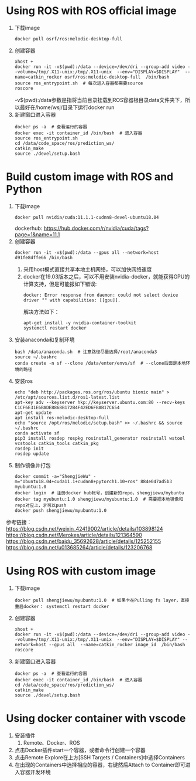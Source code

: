 # Using ROS with ROS official image
1. 下载image
   ```shell
   docker pull osrf/ros:melodic-desktop-full
   ```
2. 创建容器
   ```shell
   xhost +
   docker run -it -v$(pwd):/data --device=/dev/dri --group-add video --volume=/tmp/.X11-unix:/tmp/.X11-unix  --env="DISPLAY=$DISPLAY"  --name=catkin_rocker osrf/ros:melodic-desktop-full  /bin/bash  
   source ros_entrypoint.sh  # 每次进入容器都需要source
   roscore
   ```
   -v$(pwd):/data参数是指将当前目录挂载到ROS容器根目录data文件夹下，所以最好在/home/wsj/目录下运行docker run
3. 新建窗口进入容器
   ```shell
   docker ps -a  # 查看运行的容器
   docker exec -it container_id /bin/bash  # 进入容器
   source ros_entrypoint.sh
   cd /data/code_space/ros/prediction_ws/
   catkin_make
   source ./devel/setup.bash
   ```

# Build custom image with ROS and Python
1. 下载image
   ```shell
   docker pull nvidia/cuda:11.1.1-cudnn8-devel-ubuntu18.04
   ```
   dockerhub: https://hub.docker.com/r/nvidia/cuda/tags?page=1&name=11.1
2. 创建容器
   ```shell
   docker run -it -v$(pwd):/data --gpus all --network=host  d91fe8dffe66 /bin/bash
   ```
   1. 采用host模式直接共享本地主机网络，可以加快网络速度
   2. docker在19.03版本之后，可以不用安装nvidia-docker，就能获得GPU的计算支持，但是可能报如下错误:
      ```shell
      docker: Error response from daemon: could not select device driver "" with capabilities: [[gpu]].
      ```
      解决方法如下：
      ```shell
      apt-get install -y nvidia-container-toolkit
      systemctl restart docker
      ```
3. 安装anaconda和复制环境
   ```shell
   bash /data/anaconda.sh  # 注意路径尽量选择/root/anaconda3
   source ~/.bashrc
   conda create -n sf --clone /data/enter/envs/sf  # --clone后面是本地环境的路径
   ```
4. 安装ros
   ```shell
   echo "deb http://packages.ros.org/ros/ubuntu bionic main" > /etc/apt/sources.list.d/ros1-latest.list
   apt-key adv --keyserver hkp://keyserver.ubuntu.com:80 --recv-keys C1CF6E31E6BADE8868B172B4F42ED6FBAB17C654
   apt-get update
   apt install ros-melodic-desktop-full
   echo "source /opt/ros/melodic/setup.bash" >> ~/.bashrc && source ~/.bashrc
   conda activate sf
   pip3 install rosdep rospkg rosinstall_generator rosinstall wstool vcstools catkin_tools catkin_pkg
   rosdep init
   rosdep update
   ```
5. 制作镜像并打包
   ```shell
   docker commit -a="ShengjieWu" -m="Ubuntu18.04+cuda11.1+cudnn8+pytorch1.10+ros" 884e047ad5b3 myubuntu:1.0
   docker login  # 注册docker hub帐号，创建新的repo，shengjiewu/mybuntu
   docker tag myubuntu:1.0 shengjiewu/myubuntu:1.0  # 需要把本地镜像和repo对应上，才可以push
   docker push shengjiewu/myubuntu:1.0
   ```
参考链接：  
https://blog.csdn.net/weixin_42419002/article/details/103898124  
https://blog.csdn.net/Merokes/article/details/121364590  
https://blog.csdn.net/baidu_35692628/article/details/125252155  
https://blog.csdn.net/u013685264/article/details/123206768  

# Using ROS with custom image
1. 下载image
   ```shell
   docker pull shengjiewu/myubuntu:1.0  # 如果卡在Pulling fs layer，直接重启docker： systemctl restart docker
   ```
2. 创建容器
   ```shell
   xhost +
   docker run -it -v$(pwd):/data --device=/dev/dri --group-add video --volume=/tmp/.X11-unix:/tmp/.X11-unix  --env="DISPLAY=$DISPLAY" --network=host --gpus all  --name=catkin_rocker image_id  /bin/bash  
   roscore
   ```
3. 新建窗口进入容器
   ```shell
   docker ps -a  # 查看运行的容器
   docker exec -it container_id /bin/bash  # 进入容器
   cd /data/code_space/ros/prediction_ws/
   catkin_make
   source ./devel/setup.bash
   ```

# Using docker container with vscode
1. 安装插件
   1. Remote、Docker、ROS
2. 点击Docker插件start一个容器，或者命令行创建一个容器
3. 点击Remote Explore在上方[SSH Targets / Containers]中选择Containers
4. 在出现的Containers中选择相应的容器，右键然后Attach to Container即可进入容器开发环境